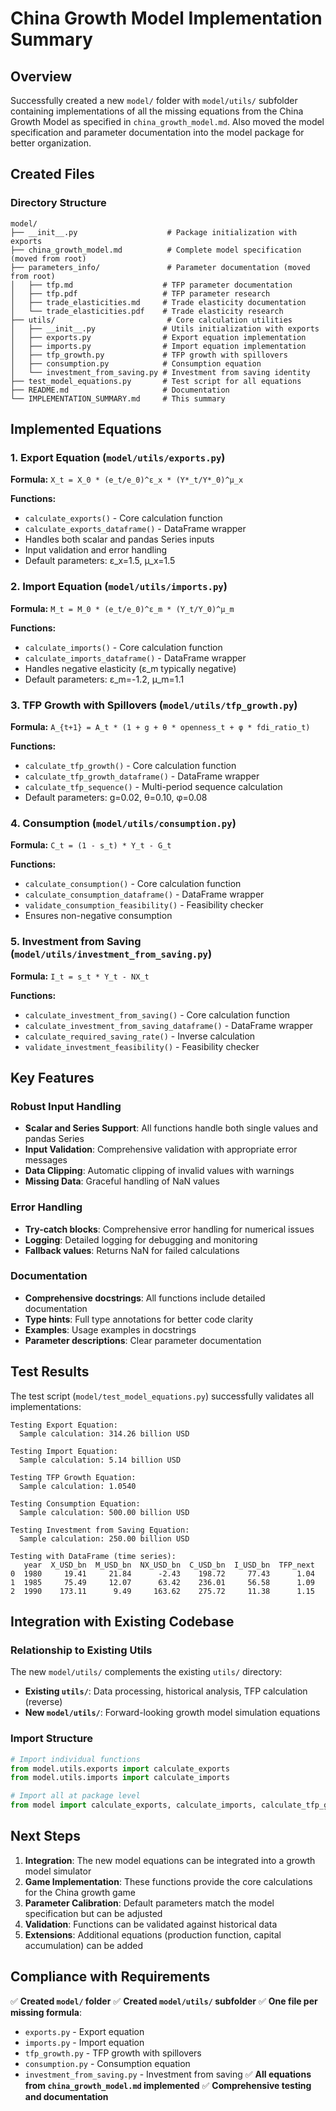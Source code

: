 # China Growth Model Implementation Summary

## Overview

Successfully created a new `model/` folder with `model/utils/` subfolder containing implementations of all the missing equations from the China Growth Model as specified in `china_growth_model.md`. Also moved the model specification and parameter documentation into the model package for better organization.

## Created Files

### Directory Structure
```
model/
├── __init__.py                    # Package initialization with exports
├── china_growth_model.md          # Complete model specification (moved from root)
├── parameters_info/               # Parameter documentation (moved from root)
│   ├── tfp.md                    # TFP parameter documentation
│   ├── tfp.pdf                   # TFP parameter research
│   ├── trade_elasticities.md     # Trade elasticity documentation
│   └── trade_elasticities.pdf    # Trade elasticity research
├── utils/                         # Core calculation utilities
│   ├── __init__.py               # Utils initialization with exports
│   ├── exports.py                # Export equation implementation
│   ├── imports.py                # Import equation implementation
│   ├── tfp_growth.py             # TFP growth with spillovers
│   ├── consumption.py            # Consumption equation
│   └── investment_from_saving.py # Investment from saving identity
├── test_model_equations.py       # Test script for all equations
├── README.md                     # Documentation
└── IMPLEMENTATION_SUMMARY.md     # This summary
```

## Implemented Equations

### 1. Export Equation (`model/utils/exports.py`)
**Formula:** `X_t = X_0 * (e_t/e_0)^ε_x * (Y*_t/Y*_0)^μ_x`

**Functions:**
- `calculate_exports()` - Core calculation function
- `calculate_exports_dataframe()` - DataFrame wrapper
- Handles both scalar and pandas Series inputs
- Input validation and error handling
- Default parameters: ε_x=1.5, μ_x=1.5

### 2. Import Equation (`model/utils/imports.py`)
**Formula:** `M_t = M_0 * (e_t/e_0)^ε_m * (Y_t/Y_0)^μ_m`

**Functions:**
- `calculate_imports()` - Core calculation function
- `calculate_imports_dataframe()` - DataFrame wrapper
- Handles negative elasticity (ε_m typically negative)
- Default parameters: ε_m=-1.2, μ_m=1.1

### 3. TFP Growth with Spillovers (`model/utils/tfp_growth.py`)
**Formula:** `A_{t+1} = A_t * (1 + g + θ * openness_t + φ * fdi_ratio_t)`

**Functions:**
- `calculate_tfp_growth()` - Core calculation function
- `calculate_tfp_growth_dataframe()` - DataFrame wrapper
- `calculate_tfp_sequence()` - Multi-period sequence calculation
- Default parameters: g=0.02, θ=0.10, φ=0.08

### 4. Consumption (`model/utils/consumption.py`)
**Formula:** `C_t = (1 - s_t) * Y_t - G_t`

**Functions:**
- `calculate_consumption()` - Core calculation function
- `calculate_consumption_dataframe()` - DataFrame wrapper
- `validate_consumption_feasibility()` - Feasibility checker
- Ensures non-negative consumption

### 5. Investment from Saving (`model/utils/investment_from_saving.py`)
**Formula:** `I_t = s_t * Y_t - NX_t`

**Functions:**
- `calculate_investment_from_saving()` - Core calculation function
- `calculate_investment_from_saving_dataframe()` - DataFrame wrapper
- `calculate_required_saving_rate()` - Inverse calculation
- `validate_investment_feasibility()` - Feasibility checker

## Key Features

### Robust Input Handling
- **Scalar and Series Support**: All functions handle both single values and pandas Series
- **Input Validation**: Comprehensive validation with appropriate error messages
- **Data Clipping**: Automatic clipping of invalid values with warnings
- **Missing Data**: Graceful handling of NaN values

### Error Handling
- **Try-catch blocks**: Comprehensive error handling for numerical issues
- **Logging**: Detailed logging for debugging and monitoring
- **Fallback values**: Returns NaN for failed calculations

### Documentation
- **Comprehensive docstrings**: All functions include detailed documentation
- **Type hints**: Full type annotations for better code clarity
- **Examples**: Usage examples in docstrings
- **Parameter descriptions**: Clear parameter documentation

## Test Results

The test script (`model/test_model_equations.py`) successfully validates all implementations:

```
Testing Export Equation:
  Sample calculation: 314.26 billion USD

Testing Import Equation:
  Sample calculation: 5.14 billion USD

Testing TFP Growth Equation:
  Sample calculation: 1.0540

Testing Consumption Equation:
  Sample calculation: 500.00 billion USD

Testing Investment from Saving Equation:
  Sample calculation: 250.00 billion USD

Testing with DataFrame (time series):
   year  X_USD_bn  M_USD_bn  NX_USD_bn  C_USD_bn  I_USD_bn  TFP_next
0  1980     19.41     21.84      -2.43    198.72     77.43      1.04
1  1985     75.49     12.07      63.42    236.01     56.58      1.09
2  1990    173.11      9.49     163.62    275.72     11.38      1.15
```

## Integration with Existing Codebase

### Relationship to Existing Utils
The new `model/utils/` complements the existing `utils/` directory:

- **Existing `utils/`**: Data processing, historical analysis, TFP calculation (reverse)
- **New `model/utils/`**: Forward-looking growth model simulation equations

### Import Structure
```python
# Import individual functions
from model.utils.exports import calculate_exports
from model.utils.imports import calculate_imports

# Import all at package level
from model import calculate_exports, calculate_imports, calculate_tfp_growth
```

## Next Steps

1. **Integration**: The new model equations can be integrated into a growth model simulator
2. **Game Implementation**: These functions provide the core calculations for the China growth game
3. **Parameter Calibration**: Default parameters match the model specification but can be adjusted
4. **Validation**: Functions can be validated against historical data
5. **Extensions**: Additional equations (production function, capital accumulation) can be added

## Compliance with Requirements

✅ **Created `model/` folder**
✅ **Created `model/utils/` subfolder**
✅ **One file per missing formula**:
   - `exports.py` - Export equation
   - `imports.py` - Import equation
   - `tfp_growth.py` - TFP growth with spillovers
   - `consumption.py` - Consumption equation
   - `investment_from_saving.py` - Investment from saving
✅ **All equations from `china_growth_model.md` implemented**
✅ **Comprehensive testing and documentation**
